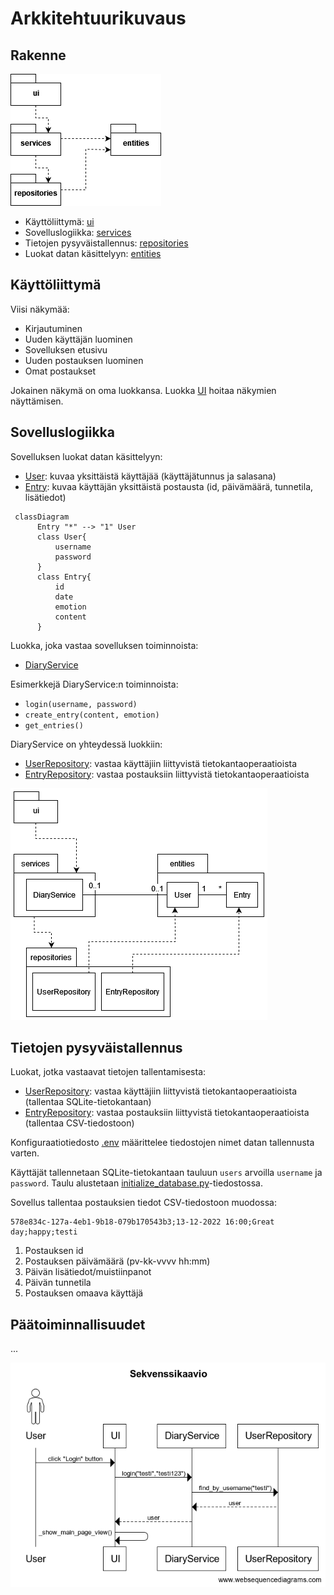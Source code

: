 # Arkkitehtuurikuvaus

## Rakenne

![pakkausrakenne](./kuvat/pakkausrakenne.png)

- Käyttöliittymä: [ui](https://github.com/liisaket/ot-harjoitustyo/blob/master/src/ui)
- Sovelluslogiikka: [services](https://github.com/liisaket/ot-harjoitustyo/blob/master/src/services)
- Tietojen pysyväistallennus: [repositories](https://github.com/liisaket/ot-harjoitustyo/blob/master/src/repositories)
- Luokat datan käsittelyyn: [entities](https://github.com/liisaket/ot-harjoitustyo/blob/master/src/entities)

## Käyttöliittymä

Viisi näkymää:
- Kirjautuminen
- Uuden käyttäjän luominen
- Sovelluksen etusivu
- Uuden postauksen luominen
- Omat postaukset

Jokainen näkymä on oma luokkansa. Luokka [UI](https://github.com/liisaket/ot-harjoitustyo/blob/master/src/ui/ui.py) hoitaa näkymien näyttämisen.

## Sovelluslogiikka

Sovelluksen luokat datan käsittelyyn:

- [User](https://github.com/liisaket/ot-harjoitustyo/blob/master/src/entities/user.py): kuvaa yksittäistä käyttäjää (käyttäjätunnus ja salasana)
- [Entry](https://github.com/liisaket/ot-harjoitustyo/blob/master/src/entities/entry.py): kuvaa käyttäjän yksittäistä postausta (id, päivämäärä, tunnetila, lisätiedot)

```mermaid
 classDiagram
      Entry "*" --> "1" User
      class User{
          username
          password
      }
      class Entry{
          id
          date
          emotion
          content
      }
```

Luokka, joka vastaa sovelluksen toiminnoista:

- [DiaryService](https://github.com/liisaket/ot-harjoitustyo/blob/master/src/services/diary_service.py)

Esimerkkejä DiaryService:n toiminnoista:

- ```login(username, password)```
- ```create_entry(content, emotion)```
- ```get_entries()```

DiaryService on yhteydessä luokkiin:

- [UserRepository](https://github.com/liisaket/ot-harjoitustyo/blob/master/src/repositories/user_repository.py): vastaa käyttäjiin liittyvistä tietokantaoperaatioista
- [EntryRepository](https://github.com/liisaket/ot-harjoitustyo/blob/master/src/repositories/entry_repository.py): vastaa postauksiin liittyvistä tietokantaoperaatioista

![Pakkausrakenne](./kuvat/arkkitehtuuri-rakenne.png)

## Tietojen pysyväistallennus

Luokat, jotka vastaavat tietojen tallentamisesta:

- [UserRepository](https://github.com/liisaket/ot-harjoitustyo/blob/master/src/repositories/user_repository.py): vastaa käyttäjiin liittyvistä tietokantaoperaatioista (tallentaa SQLite-tietokantaan)
- [EntryRepository](https://github.com/liisaket/ot-harjoitustyo/blob/master/src/repositories/entry_repository.py): vastaa postauksiin liittyvistä tietokantaoperaatioista (tallentaa CSV-tiedostoon)

Konfiguraatiotiedosto [.env](https://github.com/liisaket/ot-harjoitustyo/blob/master/.env) määrittelee tiedostojen nimet datan tallennusta varten.

Käyttäjät tallennetaan SQLite-tietokantaan tauluun ```users``` arvoilla ```username``` ja ```password```. Taulu alustetaan [initialize_database.py](https://github.com/liisaket/ot-harjoitustyo/blob/master/src/initialize_database.py)-tiedostossa.

Sovellus tallentaa postauksien tiedot CSV-tiedostoon muodossa:

```
578e834c-127a-4eb1-9b18-079b170543b3;13-12-2022 16:00;Great day;happy;testi
```

1. Postauksen id
2. Postauksen päivämäärä (pv-kk-vvvv hh:mm)
3. Päivän lisätiedot/muistiinpanot
4. Päivän tunnetila
5. Postauksen omaava käyttäjä

## Päätoiminnallisuudet

...

![Sekvenssikaavio](./kuvat/sekvenssikaavio_ui.png)
